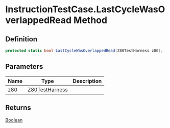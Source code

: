 # InstructionTestCase.LastCycleWasOverlappedRead Method
## Definition

```c#
protected static bool LastCycleWasOverlappedRead(Z80TestHarness z80);
```

## Parameters

| Name | Type | Description |
| ---- | ---- | ----------- |
| z80 | [Z80TestHarness](MrKWatkins.EmulatorTestSuites.Z80.Z80TestHarness.md) |  |

## Returns

[Boolean](https://learn.microsoft.com/en-gb/dotnet/api/System.Boolean)
